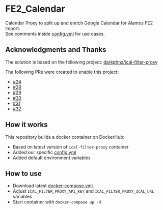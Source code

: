 # FE2_Calendar
Calendar Proxy to split up and enrich Google Calendar for Alamos FE2 import.  
See comments inside [config.yml](app/firemanager.yml) for use cases.

## Acknowledgments and Thanks
The solution is based on the following project: [darkphnx/ical-filter-proxy](https://github.com/darkphnx/ical-filter-proxy)

The following PRs were created to enable this project:
* [#24](https://github.com/darkphnx/ical-filter-proxy/pull/24)
* [#28](https://github.com/darkphnx/ical-filter-proxy/pull/28)
* [#29](https://github.com/darkphnx/ical-filter-proxy/pull/29)
* [#30](https://github.com/darkphnx/ical-filter-proxy/pull/30)
* [#31](https://github.com/darkphnx/ical-filter-proxy/pull/31)
* [#32](https://github.com/darkphnx/ical-filter-proxy/pull/32)

## How it works
This repository builds a docker container on DockerHub:
* Based on latest version of ```ical-filter-proxy``` container
* Added our specific [config.yml](app/firemanager.yml)
* Added default environment variables

## How to use
* Download latest [docker-compose.yml](https://github.com/odin568/FE2_Calendar/releases).
* Adjust `ICAL_FILTER_PROXY_API_KEY` and `ICAL_FILTER_PROXY_ICAL_URL` variables
* Start container with ```docker-compose up -d```

